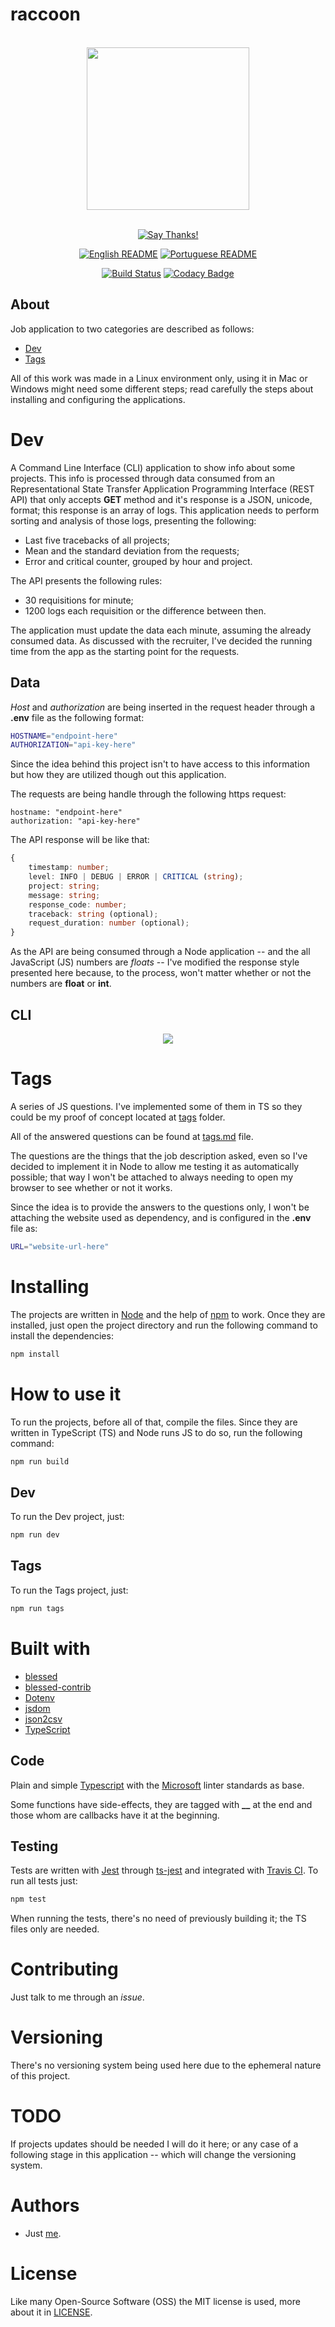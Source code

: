 # raccoon

<div align = "center">
    <br>
    <img src="./others/img/logo/logo.png" height=260>
    <br>
    <br>

[![Say Thanks!](https://img.shields.io/badge/Say%20Thanks-!-1EAEDB.svg?longCache=true&style=for-the-badge)](https://saythanks.io/to/Fazendaaa)

[![English README](https://img.shields.io/badge/Language-EN-blue.svg?longCache=true&style=for-the-badge)](./README.md)
[![Portuguese README](https://img.shields.io/badge/Linguagem-PT-green.svg?longCache=true&style=for-the-badge)](./docs/readme/README_PT.md)

[![Build Status](https://travis-ci.com/Fazendaaa/raccoon.svg?style=flat-square&token=BF94uxZFxQqzoeyPcajX&branch=master)](https://travis-ci.com/Fazendaaa/raccoon)
[![Codacy Badge](https://img.shields.io/codacy/grade/bd29e1bc8b5c4bf6a5a595f3f59dbaaa.svg?style=flat-square)](https://www.codacy.com?utm_source=github.com&amp;utm_medium=referral&amp;utm_content=Fazendaaa/raccoon&amp;utm_campaign=Badge_Grade)

</div>

## About
Job application to two categories are described as follows:
* [Dev](./README.md#Dev)
* [Tags](./README.md#Tags)

All of this work was made in a Linux environment only, using it in Mac or Windows might need some different steps; read carefully the steps about installing and configuring the applications. 

# Dev
A Command Line Interface (CLI) application to show info about some projects. This info is processed through data consumed from an Representational State Transfer Application Programming Interface (REST API) that only accepts __GET__ method and it's response is a JSON, unicode, format; this response is an array of logs. This application needs to perform sorting and analysis of those logs, presenting the following:
* Last five tracebacks of all projects;
* Mean and the standard deviation from the requests;
* Error and critical counter, grouped by hour and project.

The API presents the following rules:
* 30 requisitions for minute;
* 1200 logs each requisition or the difference between then.

The application must update the data each minute, assuming the already consumed data. As discussed with the recruiter, I've decided the running time from the app as the starting point for the requests.

## Data
_Host_ and _authorization_ are being inserted in the request header through a __.env__ file as the following format:

```bash
HOSTNAME="endpoint-here"
AUTHORIZATION="api-key-here"
```

Since the idea behind this project isn't to have access to this information but how they are utilized though out this application.

The requests are being handle through the following https request:

```https
hostname: "endpoint-here"
authorization: "api-key-here"
```

The API response will be like that:

```typescript
{
    timestamp: number;
    level: INFO | DEBUG | ERROR | CRITICAL (string);
    project: string;
    message: string;
    response_code: number;
    traceback: string (optional);
    request_duration: number (optional); 
}
```

As the API are being consumed through a Node application -- and the all JavaScript (JS) numbers are _floats_ -- I've modified the response style presented here because, to the process, won't matter whether or not the numbers are __float__ or __int__.

## CLI

<div align="center">
    <img src="./others/gif/cli/cli.gif"/>
</div>

# Tags
A series of JS questions. I've implemented some of them in TS so they could be my proof of concept located at [tags](./src/tags/) folder.

All of the answered questions can be found at [tags.md](./tags.md) file.

The questions are the things that the job description asked, even so I've decided to implement it in Node to allow me testing it as automatically possible; that way I won't be attached to always needing to open my browser to see whether or not it works.

Since the idea is to provide the answers to the questions only, I won't be attaching the website used as dependency, and is configured in the __.env__ file as:

```bash
URL="website-url-here"
```

# Installing
The projects are written in [Node](https://nodejs.org/) and the help of [npm](https://www.npmjs.com/) to work. Once they are installed, just open the project directory and run the following command to install the dependencies:

```bash
npm install
```

# How to use it

To run the projects, before all of that, compile the files. Since they are written in TypeScript (TS) and Node runs JS to do so, run the following command:

```bash
npm run build
```

## Dev
To run the Dev project, just:

```bash
npm run dev
```

## Tags
To run the Tags project, just:

```bash
npm run tags
```

# Built with
* [blessed](https://github.com/chjj/blessed)
* [blessed-contrib](https://github.com/yaronn/blessed-contrib)
* [Dotenv](https://github.com/motdotla/dotenv)
* [jsdom](https://github.com/jsdom/jsdom)
* [json2csv](https://github.com/zemirco/json2csv)
* [TypeScript](http://typescriptlang.org/)

## Code
Plain and simple [Typescript](http://typescriptlang.org/) with the [Microsoft](https://github.com/Microsoft/tslint-microsoft-contrib) linter standards as base.

Some functions have side-effects, they are tagged with **__** at the end and those whom are callbacks have it at the beginning.

## Testing
Tests are written with [Jest](https://facebook.github.io/jest/) through [ts-jest](https://www.npmjs.com/package/ts-jest) and integrated with [Travis CI](http://travis-ci.org/). To run all tests just:

```bash
npm test
```

When running the tests, there's no need of previously building it; the TS files only are needed.

# Contributing
Just talk to me through an _issue_.

# Versioning
There's no versioning system being used here due to the ephemeral nature of this project. 

# TODO
If projects updates should be needed I will do it here; or any case of a following stage in this application -- which will change the versioning system.

# Authors
* Just [me](https://github.com/Fazendaaa).

# License
Like many Open-Source Software (OSS) the MIT license is used, more about it in  [LICENSE](https://github.com/Fazendaaa/raccoon/blob/master/LICENSE).
